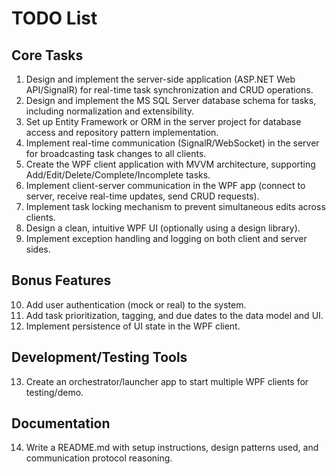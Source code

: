 # TODO List

## Core Tasks

1. Design and implement the server-side application (ASP.NET Web API/SignalR) for real-time task synchronization and CRUD operations.
2. Design and implement the MS SQL Server database schema for tasks, including normalization and extensibility.
3. Set up Entity Framework or ORM in the server project for database access and repository pattern implementation.
4. Implement real-time communication (SignalR/WebSocket) in the server for broadcasting task changes to all clients.
5. Create the WPF client application with MVVM architecture, supporting Add/Edit/Delete/Complete/Incomplete tasks.
6. Implement client-server communication in the WPF app (connect to server, receive real-time updates, send CRUD requests).
7. Implement task locking mechanism to prevent simultaneous edits across clients.
8. Design a clean, intuitive WPF UI (optionally using a design library).
9. Implement exception handling and logging on both client and server sides.

## Bonus Features

10. Add user authentication (mock or real) to the system.
11. Add task prioritization, tagging, and due dates to the data model and UI.
12. Implement persistence of UI state in the WPF client.

## Development/Testing Tools

13. Create an orchestrator/launcher app to start multiple WPF clients for testing/demo.

## Documentation

14. Write a README.md with setup instructions, design patterns used, and communication protocol reasoning. 